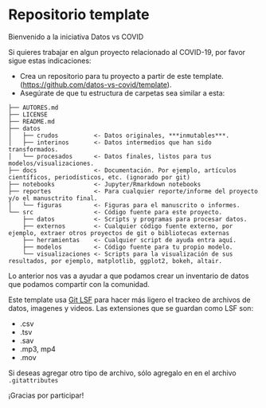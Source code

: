 # Repositorio template 

Bienvenido a la iniciativa Datos vs COVID

Si quieres trabajar en algun proyecto relacionado al COVID-19, por favor sigue estas indicaciones:

- Crea un repositorio para tu proyecto a partir de este  template. (https://github.com/datos-vs-covid/template). 
- Asegúrate de que tu estructura de carpetas sea similar a esta:

```.
├── AUTORES.md
├── LICENSE
├── README.md
├── datos
│   ├── crudos          <- Datos originales, ***inmutables***.
│   ├── interinos       <- Datos intermedios que han sido transformados.
│   └── procesados      <- Datos finales, listos para tus modelos/visualizaciones.
├── docs                <- Documentación. Por ejemplo, artículos científicos, periodísticos, etc. (ignorado por git)
├── notebooks           <- Jupyter/Rmarkdown notebooks
├── reportes            <- Para cualquier reporte/informe del proyecto y/o el manusctrito final.
│   └── figuras         <- Figuras para el manuscrito o informes.
└── src                 <- Código fuente para este proyecto.
    ├── datos           <- Scripts y programas para procesar datos.
    ├── externos        <- Cualquier código fuente externo, por ejemplo, extraer otros proyectos de git o bibliotecas externas
    ├── herramientas    <- Cualquier script de ayuda entra aquí.
    ├── modelos         <- Código fuente para tu propio modelo.
    └── visualizaciones <- Scripts para la visualización de sus resultados, por ejemplo, matplotlib, ggplot2, bokeh, altair.
```
Lo anterior nos vas a ayudar a que podamos crear un inventario de datos que podamos compartir con la comunidad.

Este template usa [Git LSF](https://git-lfs.github.com/) para hacer más ligero el trackeo de archivos de datos, imagenes y videos. Las extensiones que se guardan como LSF son:

- .csv
- .tsv
- .sav
- .mp3, mp4
- .mov

Si deseas agregar otro tipo de archivo, sólo agregalo en en el archivo `.gitattributes`

¡Gracias por participar!